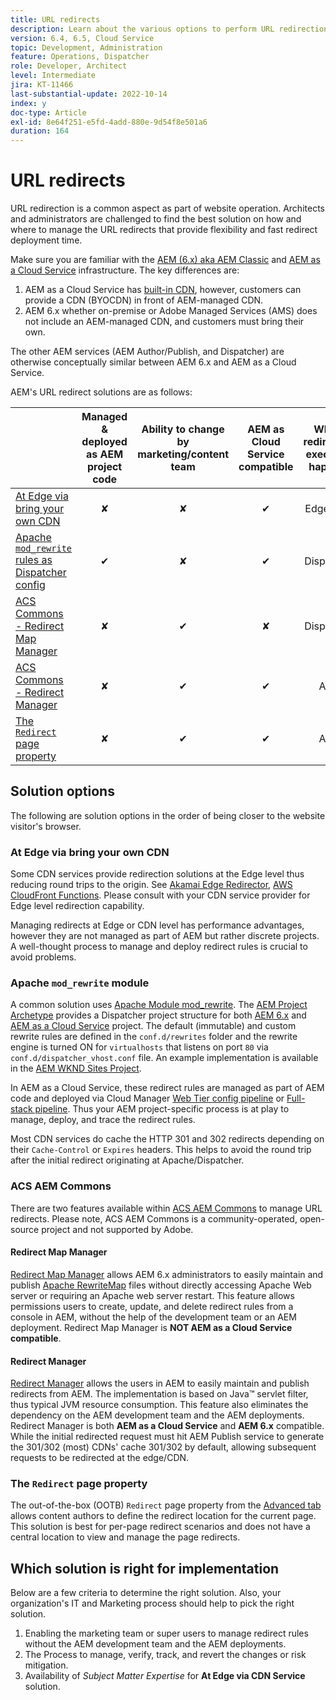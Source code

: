```yaml
---
title: URL redirects
description: Learn about the various options to perform URL redirection in AEM.
version: 6.4, 6.5, Cloud Service
topic: Development, Administration
feature: Operations, Dispatcher
role: Developer, Architect
level: Intermediate
jira: KT-11466
last-substantial-update: 2022-10-14
index: y
doc-type: Article
exl-id: 8e64f251-e5fd-4add-880e-9d54f8e501a6
duration: 164
---
```

# URL redirects

URL redirection is a common aspect as part of website operation. Architects and administrators are challenged to find the best solution on how and where to manage the URL redirects that provide flexibility and fast redirect deployment time. 

Make sure you are familiar with the [AEM (6.x) aka AEM Classic](https://experienceleague.adobe.com/docs/experience-manager-learn/dispatcher-tutorial/chapter-2.html#the-%E2%80%9Clegacy%E2%80%9D-setup) and [AEM as a Cloud Service](https://experienceleague.adobe.com/docs/experience-manager-cloud-service/content/overview/architecture.html#runtime-architecture) infrastructure. The key differences are:

1. AEM as a Cloud Service has [built-in CDN](https://experienceleague.adobe.com/docs/experience-manager-cloud-service/content/implementing/content-delivery/cdn.html), however, customers can provide a CDN (BYOCDN) in front of AEM-managed CDN.
1. AEM 6.x whether on-premise or Adobe Managed Services (AMS) does not include an AEM-managed CDN, and customers must bring their own.

The other AEM services (AEM Author/Publish, and Dispatcher) are otherwise conceptually similar between AEM 6.x and AEM as a Cloud Service.

AEM's URL redirect solutions are as follows:

|                                                   | Managed & deployed as AEM project code | Ability to change by marketing/content team  | AEM as Cloud Service compatible | Where redirection execution happens |
|---------------------------------------------------|:-----------------------:|:---------------------:|:---------------------:| :---------------------:|
| [At Edge via bring your own CDN](#at-edge-via-bring-your-own-cdn)                                   | &#10008;                | &#10008;             | &#10004;             | Edge/CDN |
| [Apache `mod_rewrite` rules as Dispatcher config ](#apache-mod_rewrite-module)  | &#10004;                | &#10008;             | &#10004;             | Dispatcher |
| [ACS Commons - Redirect Map Manager](#redirect-map-manager)                | &#10008;                | &#10004;             | &#10008;             |Dispatcher |
| [ACS Commons - Redirect Manager](#redirect-manager)                    | &#10008;                | &#10004;             | &#10004;              |AEM |
| [The `Redirect` page property](#the-redirect-page-property)                    | &#10008;                | &#10004;             | &#10004;              |AEM |


## Solution options

The following are solution options in the order of being closer to the website visitor's browser.

### At Edge via bring your own CDN

Some CDN services provide redirection solutions at the Edge level thus reducing round trips to the origin. See [Akamai Edge Redirector](https://techdocs.akamai.com/cloudlets/docs/what-edge-redirector), [AWS CloudFront Functions](https://docs.aws.amazon.com/AmazonCloudFront/latest/DeveloperGuide/cloudfront-functions.html). Please consult with your CDN service provider for Edge level redirection capability.

Managing redirects at Edge or CDN level has performance advantages, however they are not managed as part of AEM but rather discrete projects. A well-thought process to manage and deploy redirect rules is crucial to avoid problems.


### Apache `mod_rewrite` module

A common solution uses [Apache Module mod_rewrite](https://httpd.apache.org/docs/current/mod/mod_rewrite.html). The [AEM Project Archetype](https://github.com/adobe/aem-project-archetype) provides a Dispatcher project structure for both [AEM 6.x](https://github.com/adobe/aem-project-archetype/tree/develop/src/main/archetype/dispatcher.ams#file-structure) and [AEM as a Cloud Service](https://github.com/adobe/aem-project-archetype/tree/develop/src/main/archetype/dispatcher.cloud#file-structure) project. The default (immutable) and custom rewrite rules are defined in the `conf.d/rewrites` folder and the rewrite engine is turned ON for `virtualhosts` that listens on port `80` via `conf.d/dispatcher_vhost.conf` file. An example implementation is available in the [AEM WKND Sites Project](https://github.com/adobe/aem-guides-wknd/tree/main/dispatcher/src/conf.d/rewrites).

In AEM as a Cloud Service, these redirect rules are managed as part of AEM code and deployed via Cloud Manager [Web Tier config pipeline](https://experienceleague.adobe.com/docs/experience-manager-cloud-service/content/implementing/using-cloud-manager/cicd-pipelines/introduction-ci-cd-pipelines.html#web-tier-config-pipelines) or [Full-stack pipeline](https://experienceleague.adobe.com/docs/experience-manager-cloud-service/content/implementing/using-cloud-manager/cicd-pipelines/introduction-ci-cd-pipelines.html#full-stack-pipeline). Thus your AEM project-specific process is at play to manage, deploy, and trace the redirect rules.

Most CDN services do cache the HTTP 301 and 302 redirects depending on their `Cache-Control` or `Expires` headers. This helps to avoid the round trip after the initial redirect originating at Apache/Dispatcher.


### ACS AEM Commons

There are two features available within [ACS AEM Commons](https://adobe-consulting-services.github.io/acs-aem-commons/) to manage URL redirects. Please note, ACS AEM Commons is a community-operated, open-source project and not supported by Adobe.

#### Redirect Map Manager

[Redirect Map Manager](https://adobe-consulting-services.github.io/acs-aem-commons/features/redirect-map-manager/index.html) allows AEM 6.x administrators to easily maintain and publish [Apache RewriteMap](https://httpd.apache.org/docs/2.4/rewrite/rewritemap.html) files without directly accessing Apache Web server or requiring an Apache web server restart. This feature allows permissions users  to create, update, and delete redirect rules from a console in AEM, without the help of the development team or an AEM deployment. Redirect Map Manager is **NOT AEM as a Cloud Service compatible**.  

#### Redirect Manager

[Redirect Manager](https://adobe-consulting-services.github.io/acs-aem-commons/features/redirect-manager/index.html) allows the users in AEM to easily maintain and publish redirects from AEM. The implementation is based on Java&trade; servlet filter, thus typical JVM resource consumption. This feature also eliminates the dependency on the AEM development team and the AEM deployments. Redirect Manager is both **AEM as a Cloud Service** and **AEM 6.x** compatible. While the initial redirected request must hit AEM Publish service to generate the 301/302 (most) CDNs' cache 301/302 by default, allowing subsequent requests to be redirected at the edge/CDN.

### The `Redirect` page property

The out-of-the-box (OOTB) `Redirect` page property from the [Advanced tab](https://experienceleague.adobe.com/docs/experience-manager-cloud-service/content/sites/authoring/fundamentals/page-properties.html#advanced) allows content authors to define the redirect location for the current page. This solution is best for per-page redirect scenarios and does not have a central location to view and manage the page redirects.

## Which solution is right for implementation

Below are a few criteria to determine the right solution. Also, your organization's IT and Marketing process should help to pick the right solution.

1. Enabling the marketing team or super users to manage redirect rules without the AEM development team and the AEM deployments.
1. The Process to manage, verify, track, and revert the changes or risk mitigation.
1. Availability of _Subject Matter Expertise_ for **At Edge via CDN Service** solution.

